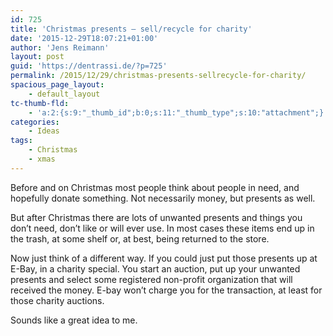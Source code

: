 ```yaml
---
id: 725
title: 'Christmas presents – sell/recycle for charity'
date: '2015-12-29T18:07:21+01:00'
author: 'Jens Reimann'
layout: post
guid: 'https://dentrassi.de/?p=725'
permalink: /2015/12/29/christmas-presents-sellrecycle-for-charity/
spacious_page_layout:
    - default_layout
tc-thumb-fld:
    - 'a:2:{s:9:"_thumb_id";b:0;s:11:"_thumb_type";s:10:"attachment";}'
categories:
    - Ideas
tags:
    - Christmas
    - xmas
---
```


Before and on Christmas most people think about people in need, and hopefully donate something. Not necessarily money, but presents as well.

But after Christmas there are lots of unwanted presents and things you don’t need, don’t like or will ever use. In most cases these items end up in the trash, at some shelf or, at best, being returned to the store.

Now just think of a different way. If you could just put those presents up at E-Bay, in a charity special. You start an auction, put up your unwanted presents and select some registered non-profit organization that will received the money. E-bay won’t charge you for the transaction, at least for those charity auctions.

Sounds like a great idea to me.